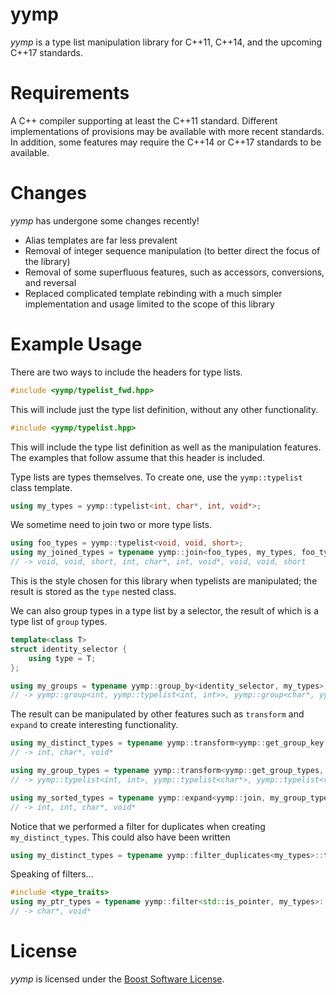 # yymp
*yymp* is a type list manipulation library for C++11, C++14, and the upcoming C++17 standards.

# Requirements
A C++ compiler supporting at least the C++11 standard.
Different implementations of provisions may be available with more recent standards.
In addition, some features may require the C++14 or C++17 standards to be available.

# Changes
*yymp* has undergone some changes recently!
  * Alias templates are far less prevalent
  * Removal of integer sequence manipulation (to better direct the focus of the library)
  * Removal of some superfluous features, such as accessors, conversions, and reversal
  * Replaced complicated template rebinding with a much simpler implementation and usage limited to the scope of this library

# Example Usage
There are two ways to include the headers for type lists.
``` c++
#include <yymp/typelist_fwd.hpp>
```
This will include just the type list definition, without any other functionality.
``` c++
#include <yymp/typelist.hpp>
```
This will include the type list definition as well as the manipulation features.
The examples that follow assume that this header is included.

Type lists are types themselves. To create one, use the `yymp::typelist` class template.
``` c++
using my_types = yymp::typelist<int, char*, int, void*>;
```

We sometime need to join two or more type lists.
``` c++
using foo_types = yymp::typelist<void, void, short>;
using my_joined_types = typename yymp::join<foo_types, my_types, foo_types>::type; 
// -> void, void, short, int, char*, int, void*, void, void, short
```
This is the style chosen for this library when typelists are manipulated; the result is stored as the `type` nested class.

We can also group types in a type list by a selector, the result of which is a type list of `group` types.
``` c++
template<class T>
struct identity_selector {
    using type = T;
};

using my_groups = typename yymp::group_by<identity_selector, my_types>::type; 
// -> yymp::group<int, yymp::typelist<int, int>>, yymp::group<char*, yymp::typelist<char*>>, yymp::group<void*, yymp::typelist<void*>>
```

The result can be manipulated by other features such as `transform` and `expand` to create interesting functionality.
``` c++
using my_distinct_types = typename yymp::transform<yymp::get_group_key, my_groups>::type;
// -> int, char*, void*

using my_group_types = typename yymp::transform<yymp::get_group_types, my_groups>::type;
// -> yymp::typelist<int, int>, yymp::typelist<char*>, yymp::typelist<void*>

using my_sorted_types = typename yymp::expand<yymp::join, my_group_types>::type; // equivalent to typename yymp::join< T... >::type for T in my_group_types
// -> int, int, char*, void*
```

Notice that we performed a filter for duplicates when creating `my_distinct_types`. This could also have been written
``` c++
using my_distinct_types = typename yymp::filter_duplicates<my_types>::type;
```

Speaking of filters...
``` c++
#include <type_traits>
using my_ptr_types = typename yymp::filter<std::is_pointer, my_types>::type;
// -> char*, void*
```

# License
*yymp* is licensed under the [Boost Software License](https://github.com/surrealwaffle/yymp/blob/master/LICENSE_1_0.txt).